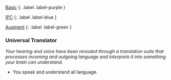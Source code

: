 
[Basic](Game/Advancement-List?Basic=true)
{: .label .label-purple }

[IPC](Game/IPC)
{: .label .label-blue }

[Augment](Game/Advancement-List?Augment=true) 
{: .label .label-green }
### Universal Translator
*Your hearing and voice have been rerouted through a translation suite that processes incoming and outgoing language and interprets it into something your brain can understand.*
* You speak and understand all language.

